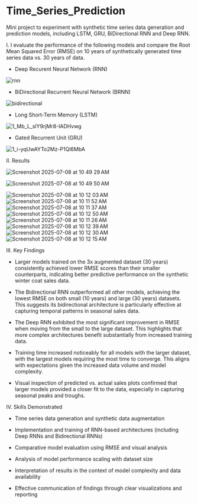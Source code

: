 # Time_Series_Prediction
Mini project to experiment with synthetic time series data generation and prediction models, including LSTM, GRU, BiDirectional RNN and Deep RNN. 


I. I evaluate the performance of the following models and compare the Root Mean Squared Error (RMSE) on 10 years of synthetically generated time series data vs. 30 years of data. 

* Deep Recurent Neural Network (RNN)


![rnn](https://github.com/user-attachments/assets/aa515e3e-9c5e-4d08-8cd7-536ac0f2226f)



* BiDirectional Recurrent Neural Network (BRNN)

  
![bidirectional](https://github.com/user-attachments/assets/946cc373-c04a-4b1a-ae3f-4d63e2a93f26)

* Long Short-Term Memory (LSTM)



  
![1_Mb_L_slY9rjMr8-IADHvwg](https://github.com/user-attachments/assets/b96c84ac-714b-46e6-826c-3b871a992232)

* Gated Recurrent Unit (GRU)



![1_i-yqUwAYTo2Mz-P1Ql6MbA](https://github.com/user-attachments/assets/fca6a493-7250-405c-bf09-efa68148cc7b)



II. Results


![Screenshot 2025-07-08 at 10 49 29 AM](https://github.com/user-attachments/assets/158b1a20-d560-424d-b247-030632cb54a5)



![Screenshot 2025-07-08 at 10 49 50 AM](https://github.com/user-attachments/assets/80b2a39f-0603-4e66-8ec7-556dcaff70f0)



![Screenshot 2025-07-08 at 10 12 03 AM](https://github.com/user-attachments/assets/4a0e84b8-1d3e-4e1b-bb16-1b691dba8406)
![Screenshot 2025-07-08 at 10 11 52 AM](https://github.com/user-attachments/assets/e8e5189a-cc28-4cea-a094-1bbe816c6253)
![Screenshot 2025-07-08 at 10 11 37 AM](https://github.com/user-attachments/assets/9643e136-8728-4fcf-be41-df031fa45019)
![Screenshot 2025-07-08 at 10 12 50 AM](https://github.com/user-attachments/assets/b7b20c85-49a1-4e4e-a5d3-da0f81e79300)
![Screenshot 2025-07-08 at 10 11 26 AM](https://github.com/user-attachments/assets/0957cff0-4c57-4f46-9091-4c46527beed8)
![Screenshot 2025-07-08 at 10 12 39 AM](https://github.com/user-attachments/assets/ce32251a-1b74-4144-8841-d25aa634d3ae)
![Screenshot 2025-07-08 at 10 12 30 AM](https://github.com/user-attachments/assets/65a4280c-4163-403f-bec5-f7ecd2b76d0f)
![Screenshot 2025-07-08 at 10 12 15 AM](https://github.com/user-attachments/assets/d7998d96-cb17-417f-98cb-23313e102a05)


III. Key Findings
* Larger models trained on the 3x augmented dataset (30 years) consistently achieved lower RMSE scores than their smaller counterparts, indicating better predictive performance on the synthetic winter coat sales data.

* The Bidirectional RNN outperformed all other models, achieving the lowest RMSE on both small (10 years) and large (30 years) datasets. This suggests its bidirectional architecture is particularly effective at capturing temporal patterns in seasonal sales data.

* The Deep RNN exhibited the most significant improvement in RMSE when moving from the small to the large dataset. This highlights that more complex architectures benefit substantially from increased training data.

* Training time increased noticeably for all models with the larger dataset, with the largest models requiring the most time to converge. This aligns with expectations given the increased data volume and model complexity.

* Visual inspection of predicted vs. actual sales plots confirmed that larger models provided a closer fit to the data, especially in capturing seasonal peaks and troughs.

IV. Skills Demonstrated
* Time series data generation and synthetic data augmentation

* Implementation and training of RNN-based architectures (including Deep RNNs and Bidirectional RNNs)

* Comparative model evaluation using RMSE and visual analysis

* Analysis of model performance scaling with dataset size

* Interpretation of results in the context of model complexity and data availability

* Effective communication of findings through clear visualizations and reporting


